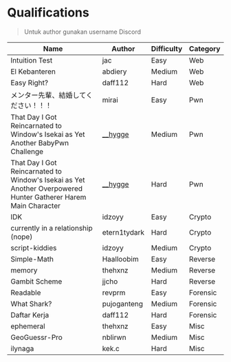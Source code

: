 # Qualifications

> Untuk author gunakan username Discord

| Name                          | Author              | Difficulty | Category |
| ----------------------------- | ------------------- | ---------- | -------- |
| Intuition Test                | jac                 | Easy       | Web      |
| El Kebanteren                 | abdiery             | Medium     | Web      |
| Easy Right?                   | daff112             | Hard       | Web      |
| メンター先輩、結婚してください！！！ | mirai               | Easy       | Pwn      |
| That Day I Got Reincarnated to Window's Isekai as Yet Another BabyPwn Challenge | [__hygge](https://github.com/HyggeHalcyon) | Medium     | Pwn      |
| That Day I Got Reincarnated to Window's Isekai as Yet Another Overpowered Hunter Gatherer Harem Main Character | [__hygge](https://github.com/HyggeHalcyon) | Hard     | Pwn      |
| IDK                           | idzoyy              | Easy       | Crypto   |
| currently in a relationship (nope) | etern1tydark   | Hard       | Crypto   |
| script-kiddies                | idzoyy              | Medium     | Crypto   |
| Simple-Math                   | Haalloobim          | Easy       | Reverse  |
| memory                        | thehxnz             | Medium     | Reverse  |
| Gambit Scheme                 | jjcho               | Hard       | Reverse  |
| Readable                      | revprm              | Easy       | Forensic |
| What Shark?                   | pujoganteng         | Medium     | Forensic |
| Daftar Kerja                  | daff112             | Hard       | Forensic |
| ephemeral                     | thehxnz             | Easy       | Misc     |
| GeoGuessr-Pro                 | nblirwn             | Medium     | Misc     |
| ilynaga                       | kek.c               | Hard       | Misc     |
